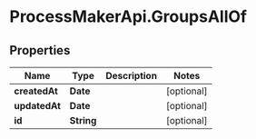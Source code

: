 # ProcessMakerApi.GroupsAllOf

## Properties

Name | Type | Description | Notes
------------ | ------------- | ------------- | -------------
**createdAt** | **Date** |  | [optional] 
**updatedAt** | **Date** |  | [optional] 
**id** | **String** |  | [optional] 


